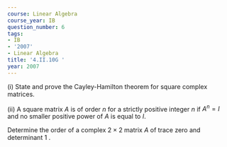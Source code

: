 ```yaml
---
course: Linear Algebra
course_year: IB
question_number: 6
tags:
- IB
- '2007'
- Linear Algebra
title: '4.II.10G '
year: 2007
---
```



(i) State and prove the Cayley-Hamilton theorem for square complex matrices.

(ii) A square matrix $A$ is of order $n$ for a strictly positive integer $n$ if $A^{n}=I$ and no smaller positive power of $A$ is equal to $I$.

Determine the order of a complex $2 \times 2$ matrix $A$ of trace zero and determinant 1 .